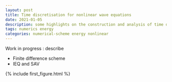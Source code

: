 ```yaml
---
layout: post
title: Time discretisation for nonlinear wave equations
date: 2021-01-05
description: some highlights on the construction and analysis of time discretisation for nonlinear wave equations
tags: numerics energy
categories: numerical-scheme energy nonlinear
---
```

Work in progress : describe
  * Finite difference scheme
  * IEQ and SAV

{% include first_figure.html %}